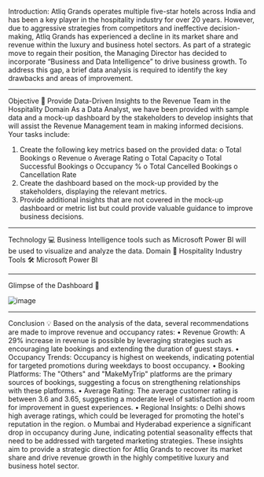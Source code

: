Introduction:
Atliq Grands operates multiple five-star hotels across India and has been a key player in the hospitality industry for over 20 years. However, due to aggressive strategies from competitors and ineffective decision-making, Atliq Grands has experienced a decline in its market share and revenue within the luxury and business hotel sectors. As part of a strategic move to regain their position, the Managing Director has decided to incorporate “Business and Data Intelligence” to drive business growth. 
To address this gap, a brief data analysis is required to identify the key drawbacks and areas of improvement.
________________________________________
Objective 🎯
Provide Data-Driven Insights to the Revenue Team in the Hospitality Domain
As a Data Analyst, we have been provided with sample data and a mock-up dashboard by the stakeholders to develop insights that will assist the Revenue Management team in making informed decisions. Your tasks include:
1.	Create the following key metrics based on the provided data:
o	Total Bookings
o	Revenue
o	Average Rating
o	Total Capacity
o	Total Successful Bookings
o	Occupancy %
o	Total Cancelled Bookings
o	Cancellation Rate
2.	Create the dashboard based on the mock-up provided by the stakeholders, displaying the relevant metrics.
3.	Provide additional insights that are not covered in the mock-up dashboard or metric list but could provide valuable guidance to improve business decisions.
________________________________________
Technology 💻
Business Intelligence tools such as Microsoft Power BI will be used to visualize and analyze the data.
Domain 🛒
Hospitality Industry
Tools 🛠
Microsoft Power BI
________________________________________
Glimpse of the Dashboard 🎥

![image](https://github.com/user-attachments/assets/16be5bab-0cb1-45f9-a074-eaf8b8ca8731)
________________________________________
Conclusion 💡
Based on the analysis of the data, several recommendations are made to improve revenue and occupancy rates:
•	Revenue Growth: A 29% increase in revenue is possible by leveraging strategies such as encouraging late bookings and extending the duration of guest stays.
•	Occupancy Trends: Occupancy is highest on weekends, indicating potential for targeted promotions during weekdays to boost occupancy.
•	Booking Platforms: The "Others" and "MakeMyTrip" platforms are the primary sources of bookings, suggesting a focus on strengthening relationships with these platforms.
•	Average Rating: The average customer rating is between 3.6 and 3.65, suggesting a moderate level of satisfaction and room for improvement in guest experiences.
•	Regional Insights:
o	Delhi shows high average ratings, which could be leveraged for promoting the hotel's reputation in the region.
o	Mumbai and Hyderabad experience a significant drop in occupancy during June, indicating potential seasonality effects that need to be addressed with targeted marketing strategies.
These insights aim to provide a strategic direction for Atliq Grands to recover its market share and drive revenue growth in the highly competitive luxury and business hotel sector.

